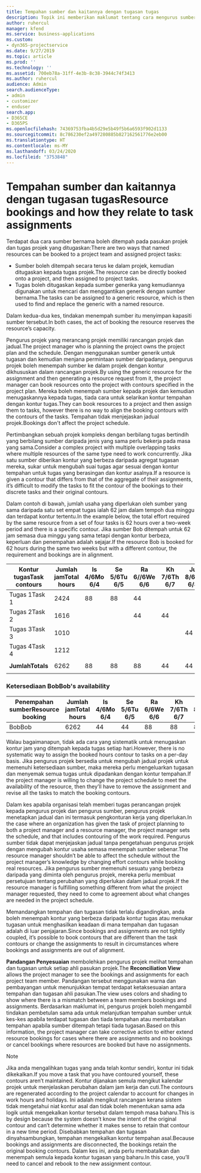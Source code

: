 ```yaml
---
title: Tempahan sumber dan kaitannya dengan tugasan tugas
description: Topik ini memberikan maklumat tentang cara mengurus sumber bernama, tempahan sumber dan tugasan tugas dan kaitannya antara satu sama lain.
author: ruhercul
manager: kfend
ms.service: business-applications
ms.custom:
- dyn365-projectservice
ms.date: 9/27/2019
ms.topic: article
ms.prod: ''
ms.technology: ''
ms.assetid: 700eb78a-31ff-4e3b-8c38-3944c74f3413
ms.author: ruhercul
audience: Admin
search.audienceType:
- admin
- customizer
- enduser
search.app:
- D365CE
- D365PS
ms.openlocfilehash: 74369753fba4b5d29e5b49f5b6a6593f902d1133
ms.sourcegitcommit: 8c786230ef2a497280885b827162561776e2eb00
ms.translationtype: HT
ms.contentlocale: ms-MY
ms.lasthandoff: 03/24/2020
ms.locfileid: "3753848"
---
```

# <a name="resource-bookings-and-how-they-relate-to-task-assignments"></a><span data-ttu-id="548bf-103">Tempahan sumber dan kaitannya dengan tugasan tugas</span><span class="sxs-lookup"><span data-stu-id="548bf-103">Resource bookings and how they relate to task assignments</span></span>


<span data-ttu-id="548bf-104">Terdapat dua cara sumber bernama boleh ditempah pada pasukan projek dan tugas projek yang ditugaskan:</span><span class="sxs-lookup"><span data-stu-id="548bf-104">There are two ways that named resources can be booked to a project team and assigned project tasks:</span></span>

- <span data-ttu-id="548bf-105">Sumber boleh ditempah secara terus ke dalam projek, kemudian ditugaskan kepada tugas projek.</span><span class="sxs-lookup"><span data-stu-id="548bf-105">The resource can be directly booked onto a project, and then assigned to project tasks.</span></span>
- <span data-ttu-id="548bf-106">Tugas boleh ditugaskan kepada sumber generika yang kemudiannya digunakan untuk mencari dan menggantikan generik dengan sumber bernama.</span><span class="sxs-lookup"><span data-stu-id="548bf-106">The tasks can be assigned to a generic resource, which is then used to find and replace the generic with a named resource.</span></span> 

<span data-ttu-id="548bf-107">Dalam kedua-dua kes, tindakan menempah sumber itu menyimpan kapasiti sumber tersebut.</span><span class="sxs-lookup"><span data-stu-id="548bf-107">In both cases, the act of booking the resource reserves the resource’s capacity.</span></span>

<span data-ttu-id="548bf-108">Pengurus projek yang merancang projek memiliki rancangan projek dan jadual.</span><span class="sxs-lookup"><span data-stu-id="548bf-108">The project manager who is planning the project owns the project plan and the schedule.</span></span> <span data-ttu-id="548bf-109">Dengan menggunakan sumber generik untuk tugasan dan kemudian menjana permintaan sumber daripadanya, pengurus projek boleh menempah sumber ke dalam projek dengan kontur dikhususkan dalam rancangan projek.</span><span class="sxs-lookup"><span data-stu-id="548bf-109">By using the generic resource for the assignment and then generating a resource request from it, the project manager can book resources onto the project with contours specified in the project plan.</span></span> <span data-ttu-id="548bf-110">Mereka boleh menempah sumber kepada projek dan kemudian menugaskannya kepada tugas, tiada cara untuk selarikan kontur tempahan dengan kontur tugas.</span><span class="sxs-lookup"><span data-stu-id="548bf-110">They can book resources to a project and then assign them to tasks, however there is no way to align the booking contours with the contours of the tasks.</span></span> <span data-ttu-id="548bf-111">Tempahan tidak menjejaskan jadual projek.</span><span class="sxs-lookup"><span data-stu-id="548bf-111">Bookings don't affect the project schedule.</span></span>

<span data-ttu-id="548bf-112">Pertimbangkan sebuah projek kompleks dengan berbilang tugas bertindih yang berbilang sumber daripada jenis yang sama perlu bekerja pada masa yang sama.</span><span class="sxs-lookup"><span data-stu-id="548bf-112">Consider a complex project with multiple overlapping tasks where multiple resources of the same type need to work concurrently.</span></span> <span data-ttu-id="548bf-113">Jika satu sumber diberikan kontur yang berbeza daripada agregat tugasan mereka, sukar untuk mengubah suai tugas agar sesuai dengan kontur tempahan untuk tugas yang berasingan dan kontur asalnya.</span><span class="sxs-lookup"><span data-stu-id="548bf-113">If a resource is given a contour that differs from that of the aggregate of their assignments, it’s difficult to modify the tasks to fit the contour of the bookings to their discrete tasks and their original contours.</span></span>

<span data-ttu-id="548bf-114">Dalam contoh di bawah, jumlah usaha yang diperlukan oleh sumber yang sama daripada satu set empat tugas ialah 62 jam dalam tempoh dua minggu dan terdapat kontur tertentu.</span><span class="sxs-lookup"><span data-stu-id="548bf-114">In the example below, the total effort required by the same resource from a set of four tasks is 62 hours over a two-week period and there is a specific contour.</span></span> <span data-ttu-id="548bf-115">Jika sumber Bob ditempah untuk 62 jam semasa dua minggu yang sama tetapi dengan kontur berbeza, keperluan dan penempahan adalah sejajar.</span><span class="sxs-lookup"><span data-stu-id="548bf-115">If the resource Bob is booked for 62 hours during the same two weeks but with a different contour, the requirement and bookings are in alignment.</span></span>

| <span data-ttu-id="548bf-116">**Kontur tugas**</span><span class="sxs-lookup"><span data-stu-id="548bf-116">**Task contours**</span></span>    | <span data-ttu-id="548bf-117">**Jumlah jam**</span><span class="sxs-lookup"><span data-stu-id="548bf-117">**Total hours**</span></span> | <span data-ttu-id="548bf-118">Is 4/6</span><span class="sxs-lookup"><span data-stu-id="548bf-118">Mo 6/4</span></span> | <span data-ttu-id="548bf-119">Se 5/6</span><span class="sxs-lookup"><span data-stu-id="548bf-119">Tu 6/5</span></span> | <span data-ttu-id="548bf-120">Ra 6//6</span><span class="sxs-lookup"><span data-stu-id="548bf-120">We 6/6</span></span> | <span data-ttu-id="548bf-121">Kh 7/6</span><span class="sxs-lookup"><span data-stu-id="548bf-121">Th 6/7</span></span> | <span data-ttu-id="548bf-122">Ju 8/6</span><span class="sxs-lookup"><span data-stu-id="548bf-122">Fr 6/8</span></span> | <span data-ttu-id="548bf-123">Sa 9/6</span><span class="sxs-lookup"><span data-stu-id="548bf-123">Sa 6/9</span></span> | <span data-ttu-id="548bf-124">Ah 10/6</span><span class="sxs-lookup"><span data-stu-id="548bf-124">Su 6/10</span></span> | <span data-ttu-id="548bf-125">Is 11/6</span><span class="sxs-lookup"><span data-stu-id="548bf-125">Mo 6/11</span></span> | <span data-ttu-id="548bf-126">Se 12/6</span><span class="sxs-lookup"><span data-stu-id="548bf-126">Tu 6/12</span></span> | <span data-ttu-id="548bf-127">Ra 13/6</span><span class="sxs-lookup"><span data-stu-id="548bf-127">We 6/13</span></span> | <span data-ttu-id="548bf-128">Kh 14/6</span><span class="sxs-lookup"><span data-stu-id="548bf-128">Th 6/14</span></span> | <span data-ttu-id="548bf-129">Ju 15/6</span><span class="sxs-lookup"><span data-stu-id="548bf-129">Fr 6/15</span></span> |
|----------------------|-----------------|--------|--------|--------|--------|--------|--------|---------|---------|---------|---------|---------|---------|
| <span data-ttu-id="548bf-130">Tugas 1</span><span class="sxs-lookup"><span data-stu-id="548bf-130">Task 1</span></span>               | <span data-ttu-id="548bf-131">24</span><span class="sxs-lookup"><span data-stu-id="548bf-131">24</span></span>              | <span data-ttu-id="548bf-132">8</span><span class="sxs-lookup"><span data-stu-id="548bf-132">8</span></span>      | <span data-ttu-id="548bf-133">8</span><span class="sxs-lookup"><span data-stu-id="548bf-133">8</span></span>      | <span data-ttu-id="548bf-134">4</span><span class="sxs-lookup"><span data-stu-id="548bf-134">4</span></span>      |        |        |        |         |         |         | <span data-ttu-id="548bf-135">4</span><span class="sxs-lookup"><span data-stu-id="548bf-135">4</span></span>       |         |         |
| <span data-ttu-id="548bf-136">Tugas 2</span><span class="sxs-lookup"><span data-stu-id="548bf-136">Task 2</span></span>               | <span data-ttu-id="548bf-137">16</span><span class="sxs-lookup"><span data-stu-id="548bf-137">16</span></span>              |        |        | <span data-ttu-id="548bf-138">4</span><span class="sxs-lookup"><span data-stu-id="548bf-138">4</span></span>      | <span data-ttu-id="548bf-139">4</span><span class="sxs-lookup"><span data-stu-id="548bf-139">4</span></span>      |        |        |         | <span data-ttu-id="548bf-140">8</span><span class="sxs-lookup"><span data-stu-id="548bf-140">8</span></span>       |         |         |         |         |
| <span data-ttu-id="548bf-141">Tugas 3</span><span class="sxs-lookup"><span data-stu-id="548bf-141">Task 3</span></span>               | <span data-ttu-id="548bf-142">10</span><span class="sxs-lookup"><span data-stu-id="548bf-142">10</span></span>              |        |        |        |        | <span data-ttu-id="548bf-143">4</span><span class="sxs-lookup"><span data-stu-id="548bf-143">4</span></span>      |        |         |         | <span data-ttu-id="548bf-144">4</span><span class="sxs-lookup"><span data-stu-id="548bf-144">4</span></span>       |         | <span data-ttu-id="548bf-145">2</span><span class="sxs-lookup"><span data-stu-id="548bf-145">2</span></span>       |         |
| <span data-ttu-id="548bf-146">Tugas 4</span><span class="sxs-lookup"><span data-stu-id="548bf-146">Task 4</span></span>               | <span data-ttu-id="548bf-147">12</span><span class="sxs-lookup"><span data-stu-id="548bf-147">12</span></span>              |        |        |        |        |        |        |         |         |         | <span data-ttu-id="548bf-148">4</span><span class="sxs-lookup"><span data-stu-id="548bf-148">4</span></span>       |         | <span data-ttu-id="548bf-149">8</span><span class="sxs-lookup"><span data-stu-id="548bf-149">8</span></span>       |
|                      |                 |        |        |        |        |        |        |         |         |         |         |         |         |
| <span data-ttu-id="548bf-150">**Jumlah**</span><span class="sxs-lookup"><span data-stu-id="548bf-150">**Totals**</span></span>           | <span data-ttu-id="548bf-151">62</span><span class="sxs-lookup"><span data-stu-id="548bf-151">62</span></span>              | <span data-ttu-id="548bf-152">8</span><span class="sxs-lookup"><span data-stu-id="548bf-152">8</span></span>      | <span data-ttu-id="548bf-153">8</span><span class="sxs-lookup"><span data-stu-id="548bf-153">8</span></span>      | <span data-ttu-id="548bf-154">8</span><span class="sxs-lookup"><span data-stu-id="548bf-154">8</span></span>      | <span data-ttu-id="548bf-155">4</span><span class="sxs-lookup"><span data-stu-id="548bf-155">4</span></span>      | <span data-ttu-id="548bf-156">4</span><span class="sxs-lookup"><span data-stu-id="548bf-156">4</span></span>      |        |         | <span data-ttu-id="548bf-157">8</span><span class="sxs-lookup"><span data-stu-id="548bf-157">8</span></span>       | <span data-ttu-id="548bf-158">4</span><span class="sxs-lookup"><span data-stu-id="548bf-158">4</span></span>       | <span data-ttu-id="548bf-159">8</span><span class="sxs-lookup"><span data-stu-id="548bf-159">8</span></span>       | <span data-ttu-id="548bf-160">2</span><span class="sxs-lookup"><span data-stu-id="548bf-160">2</span></span>       | <span data-ttu-id="548bf-161">8</span><span class="sxs-lookup"><span data-stu-id="548bf-161">8</span></span>       |
|                      |                 |        |        |        |        |        |        |         |         |         |         |

### <a name="bobs-availability"></a><span data-ttu-id="548bf-162">Ketersediaan Bob</span><span class="sxs-lookup"><span data-stu-id="548bf-162">Bob's availability</span></span>
| <span data-ttu-id="548bf-163">**Penempahan sumber**</span><span class="sxs-lookup"><span data-stu-id="548bf-163">**Resource   booking**</span></span> | <span data-ttu-id="548bf-164">**Jumlah jam**</span><span class="sxs-lookup"><span data-stu-id="548bf-164">**Total hours**</span></span> | <span data-ttu-id="548bf-165">Is 4/6</span><span class="sxs-lookup"><span data-stu-id="548bf-165">Mo 6/4</span></span> | <span data-ttu-id="548bf-166">Se 5/6</span><span class="sxs-lookup"><span data-stu-id="548bf-166">Tu 6/5</span></span> | <span data-ttu-id="548bf-167">Ra 6/6</span><span class="sxs-lookup"><span data-stu-id="548bf-167">We 6/6</span></span> | <span data-ttu-id="548bf-168">Kh 7/6</span><span class="sxs-lookup"><span data-stu-id="548bf-168">Th 6/7</span></span> | <span data-ttu-id="548bf-169">Ju 8/6</span><span class="sxs-lookup"><span data-stu-id="548bf-169">Fr 6/8</span></span> | <span data-ttu-id="548bf-170">Sa 9/6</span><span class="sxs-lookup"><span data-stu-id="548bf-170">Sa 6/9</span></span> | <span data-ttu-id="548bf-171">Ah 10/6</span><span class="sxs-lookup"><span data-stu-id="548bf-171">Su 6/10</span></span> | <span data-ttu-id="548bf-172">Is 11/6</span><span class="sxs-lookup"><span data-stu-id="548bf-172">Mo 6/11</span></span> | <span data-ttu-id="548bf-173">Se 12/6</span><span class="sxs-lookup"><span data-stu-id="548bf-173">Tu 6/12</span></span> | <span data-ttu-id="548bf-174">Ra 13/6</span><span class="sxs-lookup"><span data-stu-id="548bf-174">We 6/13</span></span> | <span data-ttu-id="548bf-175">Kh 14/6</span><span class="sxs-lookup"><span data-stu-id="548bf-175">Th 6/14</span></span> | <span data-ttu-id="548bf-176">Ju 15/6</span><span class="sxs-lookup"><span data-stu-id="548bf-176">Fr 6/15</span></span> |
|------------------------|-----------------|--------|--------|--------|--------|--------|--------|---------|---------|---------|---------|---------|---------|
| <span data-ttu-id="548bf-177">Bob</span><span class="sxs-lookup"><span data-stu-id="548bf-177">Bob</span></span>                    | <span data-ttu-id="548bf-178">62</span><span class="sxs-lookup"><span data-stu-id="548bf-178">62</span></span>              | <span data-ttu-id="548bf-179">4</span><span class="sxs-lookup"><span data-stu-id="548bf-179">4</span></span>      | <span data-ttu-id="548bf-180">4</span><span class="sxs-lookup"><span data-stu-id="548bf-180">4</span></span>      | <span data-ttu-id="548bf-181">8</span><span class="sxs-lookup"><span data-stu-id="548bf-181">8</span></span>      | <span data-ttu-id="548bf-182">8</span><span class="sxs-lookup"><span data-stu-id="548bf-182">8</span></span>      | <span data-ttu-id="548bf-183">8</span><span class="sxs-lookup"><span data-stu-id="548bf-183">8</span></span>      |        |         | <span data-ttu-id="548bf-184">4</span><span class="sxs-lookup"><span data-stu-id="548bf-184">4</span></span>       | <span data-ttu-id="548bf-185">4</span><span class="sxs-lookup"><span data-stu-id="548bf-185">4</span></span>       | <span data-ttu-id="548bf-186">8</span><span class="sxs-lookup"><span data-stu-id="548bf-186">8</span></span>       | <span data-ttu-id="548bf-187">8</span><span class="sxs-lookup"><span data-stu-id="548bf-187">8</span></span>       | <span data-ttu-id="548bf-188">6</span><span class="sxs-lookup"><span data-stu-id="548bf-188">6</span></span>       |

<span data-ttu-id="548bf-189">Walau bagaimanapun, tidak ada cara yang sistematik untuk menugaskan kontur jam yang ditempah kepada tugas setiap hari.</span><span class="sxs-lookup"><span data-stu-id="548bf-189">However, there is no systematic way to assign the booked hours contour to tasks on a per-day basis.</span></span> <span data-ttu-id="548bf-190">Jika pengurus projek bersedia untuk mengubah jadual projek untuk memenuhi ketersediaan sumber, maka mereka perlu mengeluarkan tugasan dan menyemak semua tugas untuk dipadankan dengan kontur tempahan.</span><span class="sxs-lookup"><span data-stu-id="548bf-190">If the project manager is willing to change the project schedule to meet the availability of the resource, then they’ll have to remove the assignment and revise all the tasks to match the booking contours.</span></span>

<span data-ttu-id="548bf-191">Dalam kes apabila organisasi telah memberi tugas perancangan projek kepada pengurus projek dan pengurus sumber, pengurus projek menetapkan jadual dan ini termasuk pengkonturan kerja yang diperlukan.</span><span class="sxs-lookup"><span data-stu-id="548bf-191">In the case where an organization has given the task of project planning to both a project manager and a resource manager, the project manager sets the schedule, and that includes contouring of the work required.</span></span> <span data-ttu-id="548bf-192">Pengurus sumber tidak dapat menjejaskan jadual tanpa pengetahuan pengurus projek dengan mengubah kontur usaha semasa menempah sumber sebenar.</span><span class="sxs-lookup"><span data-stu-id="548bf-192">The resource manager shouldn’t be able to affect the schedule without the project manager’s knowledge by changing effort contours while booking real resources.</span></span> <span data-ttu-id="548bf-193">Jika pengurus sumber memenuhi sesuatu yang berbeza daripada yang diminta oleh pengurus projek, mereka perlu membuat persetujuan tentang perubahan yang diperlukan dalam jadual projek.</span><span class="sxs-lookup"><span data-stu-id="548bf-193">If the resource manager is fulfilling something different from what the project manager requested, they need to come to agreement about what changes are needed in the project schedule.</span></span>

<span data-ttu-id="548bf-194">Memandangkan tempahan dan tugasan tidak terlalu digandingkan, anda boleh menempah kontur yang berbeza daripada kontur tugas atau menukar tugasan untuk menghasilkan keadaan di mana tempahan dan tugasan adalah di luar penjajaran.</span><span class="sxs-lookup"><span data-stu-id="548bf-194">Since bookings and assignments are not tightly coupled, it’s possible to book contours that are different than the task contours or change the assignments to result in circumstances where bookings and assignments are out of alignment.</span></span>

<span data-ttu-id="548bf-195">**Pandangan Penyesuaian** membolehkan pengurus projek melihat tempahan dan tugasan untuk setiap ahli pasukan projek.</span><span class="sxs-lookup"><span data-stu-id="548bf-195">The **Reconciliation View** allows the project manager to see the bookings and assignments for each project team member.</span></span> <span data-ttu-id="548bf-196">Pandangan tersebut menggunakan warna dan pembayangan untuk menunjukkan tempat terdapat ketaksesuaian antara tempahan dan tugasan ahli pasukan.</span><span class="sxs-lookup"><span data-stu-id="548bf-196">The view uses colors and shading to show where there is a mismatch between a team members bookings and assignments.</span></span> <span data-ttu-id="548bf-197">Berdasarkan maklumat ini, pengurus projek boleh mengambil tindakan pembetulan sama ada untuk melanjutkan tempahan sumber untuk kes-kes apabila terdapat tugasan dan tiada tempahan atau membatalkan tempahan apabila sumber ditempah tetapi tiada tugasan.</span><span class="sxs-lookup"><span data-stu-id="548bf-197">Based on this information, the project manager can take corrective action to either extend resource bookings for cases where there are assignments and no bookings or cancel bookings where resources are booked but have no assignments.</span></span>

> [!NOTE]
> <span data-ttu-id="548bf-198">Jika anda mengalihkan tugas yang anda telah kontur sendiri, kontur ini tidak dikekalkan.</span><span class="sxs-lookup"><span data-stu-id="548bf-198">If you move a task that you have contoured yourself, these contours aren’t maintained.</span></span> <span data-ttu-id="548bf-199">Kontur dijanakan semula mengikut kalendar projek untuk menjelaskan perubahan dalam jam kerja dan cuti.</span><span class="sxs-lookup"><span data-stu-id="548bf-199">The contours are regenerated according to the project calendar to account for changes in work hours and holidays.</span></span> <span data-ttu-id="548bf-200">Ini adalah mengikut rancangan kerana sistem tidak mengetahui niat kontur asal dan tidak boleh menentukan sama ada logik untuk mengekalkan kontur tersebut dalam tempoh masa baharu.</span><span class="sxs-lookup"><span data-stu-id="548bf-200">This is by design because the system doesn’t know the intent of the original contour and can’t determine whether it makes sense to retain that contour in a new time period.</span></span> <span data-ttu-id="548bf-201">Disebabkan tempahan dan tugasan dinyahsambungkan, tempahan mengekalkan kontur tempahan asal.</span><span class="sxs-lookup"><span data-stu-id="548bf-201">Because bookings and assignments are disconnected, the bookings retain the original booking contours.</span></span> <span data-ttu-id="548bf-202">Dalam kes ini, anda perlu membatalkan dan menempah semula kepada kontur tugasan yang baharu.</span><span class="sxs-lookup"><span data-stu-id="548bf-202">In this case, you’ll need to cancel and rebook to the new assignment contour.</span></span>

